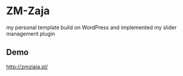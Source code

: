 # ZM-Zaja
my personal template build on WordPress and implemented my slider management plugin

## Demo
http://zmziaja.pl/
